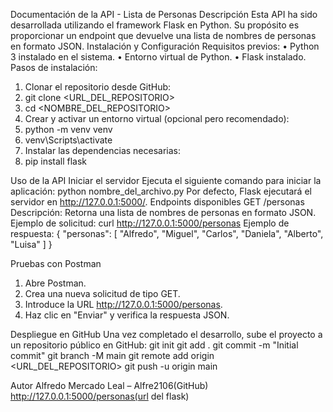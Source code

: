 Documentación de la API - Lista de Personas
Descripción
Esta API ha sido desarrollada utilizando el framework Flask en Python. Su propósito es proporcionar un endpoint que devuelve una lista de nombres de personas en formato JSON.
Instalación y Configuración
Requisitos previos:
•	Python 3 instalado en el sistema.
•	Entorno virtual de Python.
•	Flask instalado.
Pasos de instalación:
1.	Clonar el repositorio desde GitHub: 
2.	git clone <URL_DEL_REPOSITORIO>
3.	cd <NOMBRE_DEL_REPOSITORIO>
4.	Crear y activar un entorno virtual (opcional pero recomendado): 
5.	python -m venv venv
6.	venv\Scripts\activate
7.	Instalar las dependencias necesarias: 
8.	pip install flask




Uso de la API
Iniciar el servidor
Ejecuta el siguiente comando para iniciar la aplicación:
python nombre_del_archivo.py
Por defecto, Flask ejecutará el servidor en http://127.0.0.1:5000/.
Endpoints disponibles
GET /personas
Descripción: Retorna una lista de nombres de personas en formato JSON.
Ejemplo de solicitud:
curl http://127.0.0.1:5000/personas
Ejemplo de respuesta:
{
    "personas": [
        "Alfredo",
        "Miguel",
        "Carlos",
        "Daniela",
        "Alberto",
        "Luisa"
    ]
}


Pruebas con Postman
1.	Abre Postman.
2.	Crea una nueva solicitud de tipo GET.
3.	Introduce la URL http://127.0.0.1:5000/personas.
4.	Haz clic en "Enviar" y verifica la respuesta JSON.


Despliegue en GitHub
Una vez completado el desarrollo, sube el proyecto a un repositorio público en GitHub:
git init
git add .
git commit -m "Initial commit"
git branch -M main
git remote add origin <URL_DEL_REPOSITORIO>
git push -u origin main

Autor
Alfredo Mercado Leal – Alfre2106(GitHub)
http://127.0.0.1:5000/personas(url del flask)

